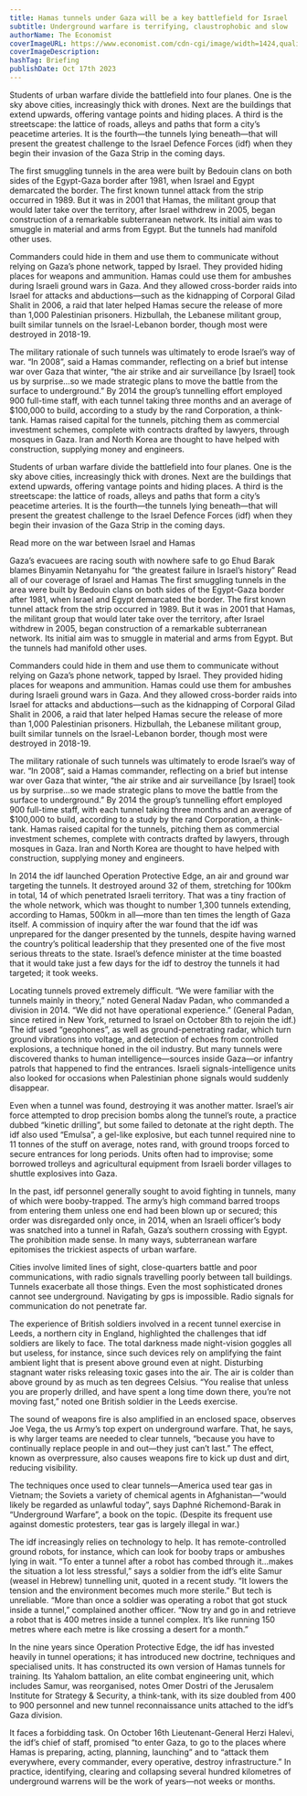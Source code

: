 ```yaml
---
title: Hamas tunnels under Gaza will be a key battlefield for Israel
subtitle: Underground warfare is terrifying, claustrophobic and slow
authorName: The Economist
coverImageURL: https://www.economist.com/cdn-cgi/image/width=1424,quality=80,format=auto/content-assets/images/20231021_MAP502.jpg
coverImageDescription:  
hashTag: Briefing
publishDate: Oct 17th 2023
---
```


Students of urban warfare divide the battlefield into four planes. One is the sky above cities, increasingly thick with drones. Next are the buildings that extend upwards, offering vantage points and hiding places. A third is the streetscape: the lattice of roads, alleys and paths that form a city’s peacetime arteries. It is the fourth—the tunnels lying beneath—that will present the greatest challenge to the Israel Defence Forces (idf) when they begin their invasion of the Gaza Strip in the coming days.

The first smuggling tunnels in the area were built by Bedouin clans on both sides of the Egypt-Gaza border after 1981, when Israel and Egypt demarcated the border. The first known tunnel attack from the strip occurred in 1989. But it was in 2001 that Hamas, the militant group that would later take over the territory, after Israel withdrew in 2005, began construction of a remarkable subterranean network. Its initial aim was to smuggle in material and arms from Egypt. But the tunnels had manifold other uses.

Commanders could hide in them and use them to communicate without relying on Gaza’s phone network, tapped by Israel. They provided hiding places for weapons and ammunition. Hamas could use them for ambushes during Israeli ground wars in Gaza. And they allowed cross-border raids into Israel for attacks and abductions—such as the kidnapping of Corporal Gilad Shalit in 2006, a raid that later helped Hamas secure the release of more than 1,000 Palestinian prisoners. Hizbullah, the Lebanese militant group, built similar tunnels on the Israel-Lebanon border, though most were destroyed in 2018-19.

The military rationale of such tunnels was ultimately to erode Israel’s way of war. “In 2008”, said a Hamas commander, reflecting on a brief but intense war over Gaza that winter, “the air strike and air surveillance [by Israel] took us by surprise…so we made strategic plans to move the battle from the surface to underground.” By 2014 the group’s tunnelling effort employed 900 full-time staff, with each tunnel taking three months and an average of $100,000 to build, according to a study by the rand Corporation, a think-tank. Hamas raised capital for the tunnels, pitching them as commercial investment schemes, complete with contracts drafted by lawyers, through mosques in Gaza. Iran and North Korea are thought to have helped with construction, supplying money and engineers.

Students of urban warfare divide the battlefield into four planes. One is the sky above cities, increasingly thick with drones. Next are the buildings that extend upwards, offering vantage points and hiding places. A third is the streetscape: the lattice of roads, alleys and paths that form a city’s peacetime arteries. It is the fourth—the tunnels lying beneath—that will present the greatest challenge to the Israel Defence Forces (idf) when they begin their invasion of the Gaza Strip in the coming days.

Read more on the war between Israel and Hamas

Gaza’s evacuees are racing south with nowhere safe to go
Ehud Barak blames Binyamin Netanyahu for “the greatest failure in Israel’s history”
Read all of our coverage of Israel and Hamas
The first smuggling tunnels in the area were built by Bedouin clans on both sides of the Egypt-Gaza border after 1981, when Israel and Egypt demarcated the border. The first known tunnel attack from the strip occurred in 1989. But it was in 2001 that Hamas, the militant group that would later take over the territory, after Israel withdrew in 2005, began construction of a remarkable subterranean network. Its initial aim was to smuggle in material and arms from Egypt. But the tunnels had manifold other uses.

Commanders could hide in them and use them to communicate without relying on Gaza’s phone network, tapped by Israel. They provided hiding places for weapons and ammunition. Hamas could use them for ambushes during Israeli ground wars in Gaza. And they allowed cross-border raids into Israel for attacks and abductions—such as the kidnapping of Corporal Gilad Shalit in 2006, a raid that later helped Hamas secure the release of more than 1,000 Palestinian prisoners. Hizbullah, the Lebanese militant group, built similar tunnels on the Israel-Lebanon border, though most were destroyed in 2018-19.

The military rationale of such tunnels was ultimately to erode Israel’s way of war. “In 2008”, said a Hamas commander, reflecting on a brief but intense war over Gaza that winter, “the air strike and air surveillance [by Israel] took us by surprise…so we made strategic plans to move the battle from the surface to underground.” By 2014 the group’s tunnelling effort employed 900 full-time staff, with each tunnel taking three months and an average of $100,000 to build, according to a study by the rand Corporation, a think-tank. Hamas raised capital for the tunnels, pitching them as commercial investment schemes, complete with contracts drafted by lawyers, through mosques in Gaza. Iran and North Korea are thought to have helped with construction, supplying money and engineers.


In 2014 the idf launched Operation Protective Edge, an air and ground war targeting the tunnels. It destroyed around 32 of them, stretching for 100km in total, 14 of which penetrated Israeli territory. That was a tiny fraction of the whole network, which was thought to number 1,300 tunnels extending, according to Hamas, 500km in all—more than ten times the length of Gaza itself. A commission of inquiry after the war found that the idf was unprepared for the danger presented by the tunnels, despite having warned the country’s political leadership that they presented one of the five most serious threats to the state. Israel’s defence minister at the time boasted that it would take just a few days for the idf to destroy the tunnels it had targeted; it took weeks.

Locating tunnels proved extremely difficult. “We were familiar with the tunnels mainly in theory,” noted General Nadav Padan, who commanded a division in 2014. “We did not have operational experience.” (General Padan, since retired in New York, returned to Israel on October 8th to rejoin the idf.) The idf used “geophones”, as well as ground-penetrating radar, which turn ground vibrations into voltage, and detection of echoes from controlled explosions, a technique honed in the oil industry. But many tunnels were discovered thanks to human intelligence—sources inside Gaza—or infantry patrols that happened to find the entrances. Israeli signals-intelligence units also looked for occasions when Palestinian phone signals would suddenly disappear.

Even when a tunnel was found, destroying it was another matter. Israel’s air force attempted to drop precision bombs along the tunnel’s route, a practice dubbed “kinetic drilling”, but some failed to detonate at the right depth. The idf also used “Emulsa”, a gel-like explosive, but each tunnel required nine  to 11 tonnes of the stuff on average, notes rand, with ground troops forced to secure entrances for long periods. Units often had to improvise; some borrowed trolleys and agricultural equipment from Israeli border villages to shuttle explosives into Gaza.

In the past, idf personnel generally sought to avoid fighting in tunnels, many of which were booby-trapped. The army’s high command barred troops from entering them unless one end had been blown up or secured; this order was disregarded only once, in 2014, when an Israeli officer’s body was snatched into a tunnel in Rafah, Gaza’s southern crossing with Egypt. The prohibition made sense. In many ways, subterranean warfare epitomises the trickiest aspects of urban warfare.

Cities involve limited lines of sight, close-quarters battle and poor communications, with radio signals travelling poorly between tall buildings. Tunnels exacerbate all those things. Even the most sophisticated drones cannot see underground. Navigating by gps is impossible. Radio signals for communication do not penetrate far.

The experience of British soldiers involved in a recent tunnel exercise in Leeds, a northern city in England, highlighted the challenges that idf soldiers are likely to face. The total darkness made night-vision goggles all but useless, for instance, since such devices rely on amplifying the faint ambient light that is present above ground even at night. Disturbing stagnant water risks releasing toxic gases into the air. The air is colder than above ground by as much as ten degrees Celsius. “You realise that unless you are properly drilled, and have spent a long time down there, you’re not moving fast,” noted one British soldier in the Leeds exercise.

The sound of weapons fire is also amplified in an enclosed space, observes Joe Vega, the us Army’s top expert on underground warfare. That, he says, is why larger teams are needed to clear tunnels, “because you have to continually replace people in and out—they just can’t last.” The effect, known as overpressure, also causes weapons fire to kick up dust and dirt, reducing visibility.

The techniques once used to clear tunnels—America used tear gas in Vietnam; the Soviets a variety of chemical agents in Afghanistan—“would likely be regarded as unlawful today”, says Daphné Richemond-Barak in “Underground Warfare”, a book on the topic. (Despite its frequent use against domestic protesters, tear gas is largely illegal in war.)

The idf increasingly relies on technology to help. It has remote-controlled ground robots, for instance, which can look for booby traps or ambushes lying in wait. “To enter a tunnel after a robot has combed through it…makes the situation a lot less stressful,” says a soldier from the idf’s elite Samur (weasel in Hebrew) tunnelling unit, quoted in a recent study. “It lowers the tension and the environment becomes much more sterile.” But tech is unreliable. “More than once a soldier was operating a robot that got stuck inside a tunnel,” complained another officer. “Now try and go in and retrieve a robot that is 400 metres inside a tunnel complex. It’s like running 150 metres where each metre is like crossing a desert for a month.”

In the nine years since Operation Protective Edge, the idf has invested heavily in tunnel operations; it has introduced new doctrine, techniques and specialised units. It has constructed its own version of Hamas tunnels for training. Its Yahalom battalion, an elite combat engineering unit, which includes Samur, was reorganised, notes Omer Dostri of the Jerusalem Institute for Strategy & Security, a think-tank, with its size doubled from 400 to 900 personnel and new tunnel reconnaissance units attached to the idf’s Gaza division.

It faces a forbidding task. On October 16th Lieutenant-General Herzi Halevi, the idf’s chief of staff, promised “to enter Gaza, to go to the places where Hamas is preparing, acting, planning, launching” and to “attack them everywhere, every commander, every operative, destroy infrastructure.” In practice, identifying, clearing and collapsing several hundred kilometres of underground warrens will be the work of years—not weeks or months. 